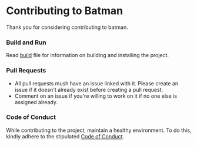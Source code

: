 # Contributing to Batman

Thank you for considering contributing to batman.

### Build and Run
Read [build](BUILD.md) file for information on building and installing the project.

### Pull Requests

- All pull requests mush have an issue linked with it. Please create an issue if it doesn't already exist before creating a pull request.
- Comment on an issue if you're willing to work on it if no one else is assigned already.




### Code of Conduct

While contributing to the project, maintain a healthy environment. To do this, kindly adhere to the stipulated [Code of Conduct](CODE_OF_CONDUCT.md).
